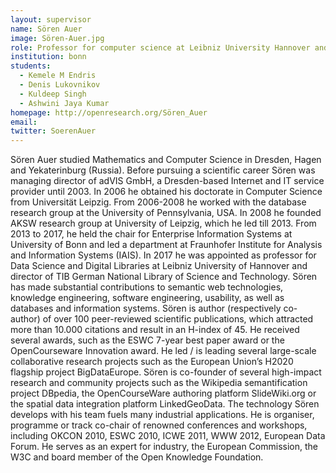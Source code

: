 ```yaml
---
layout: supervisor
name: Sören Auer
image: Sören-Auer.jpg
role: Professor for computer science at Leibniz University Hannover and director at TIB
institution: bonn
students:
  - Kemele M Endris
  - Denis Lukovnikov
  - Kuldeep Singh
  - Ashwini Jaya Kumar
homepage: http://openresearch.org/Sören_Auer
email:
twitter: SoerenAuer
---
```

Sören Auer studied Mathematics and Computer Science in Dresden, Hagen and Yekaterinburg (Russia). Before pursuing a scientific career Sören was managing director of adVIS GmbH, a Dresden-based Internet and IT service provider until 2003. In 2006 he obtained his doctorate in Computer Science from Universität Leipzig. From 2006-2008 he worked with the database research group at the University of Pennsylvania, USA. In 2008 he founded AKSW research group at University of Leipzig, which he led till 2013. From 2013 to 2017, he held the chair for Enterprise Information Systems at University of Bonn and led a department at Fraunhofer Institute for Analysis and Information Systems (IAIS). In 2017 he was appointed as professor for Data Science and Digital Libraries at Leibniz University of Hannover and director of TIB German National Library of Science and Technology. Sören has made substantial contributions to semantic web technologies, knowledge engineering, software engineering, usability, as well as databases and information systems. Sören is author (respectively co-author) of over 100 peer-reviewed scientific publications, which attracted more than 10.000 citations and result in an H-index of 45. He received several awards, such as the ESWC 7-year best paper award or the OpenCourseware Innovation award. He led / is leading several large-scale collaborative research projects such as the European Union’s H2020 flagship project BigDataEurope. Sören is co-founder of several high-impact research and community projects such as the Wikipedia semantification project DBpedia, the OpenCourseWare authoring platform SlideWiki.org or the spatial data integration platform LinkedGeoData. The technology Sören develops with his team fuels many industrial applications. He is organiser, programme or track co-chair of renowned conferences and workshops, including OKCON 2010, ESWC 2010, ICWE 2011, WWW 2012, European Data Forum. He serves as an expert for industry, the European Commission, the W3C and board member of the Open Knowledge Foundation.
